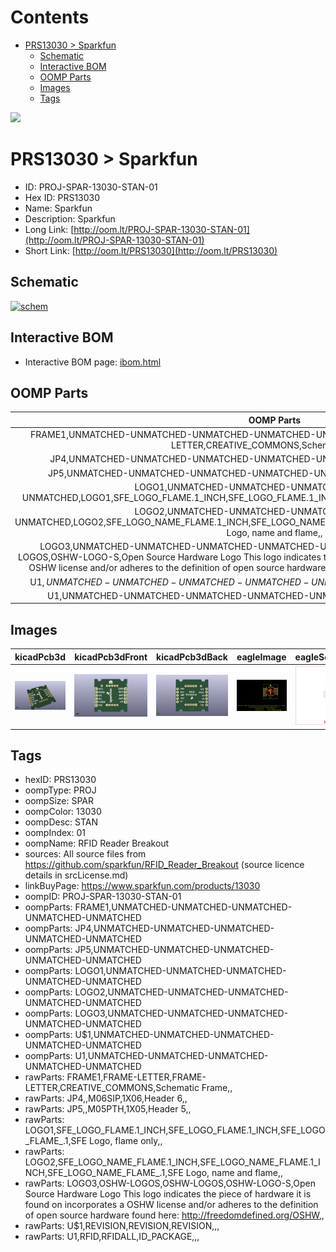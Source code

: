 



Contents
========

* [PRS13030 > Sparkfun](#prs13030--sparkfun)
	* [Schematic](#schematic)
	* [Interactive BOM](#interactive-bom)
	* [OOMP Parts](#oomp-parts)
	* [Images](#images)
	* [Tags](#tags)
  
![][im]
# PRS13030 > Sparkfun

- ID: PROJ-SPAR-13030-STAN-01
- Hex ID: PRS13030
- Name: Sparkfun
- Description: Sparkfun
- Long Link: [http://oom.lt/PROJ-SPAR-13030-STAN-01](http://oom.lt/PROJ-SPAR-13030-STAN-01)
- Short Link: [http://oom.lt/PRS13030](http://oom.lt/PRS13030)

## Schematic
  
[![schem](eagleSchemImage.png)](eagleSchemImage.png)
## Interactive BOM

- Interactive BOM page: [ibom.html](https://htmlpreview.github.io/?https://github.com/oomlout/oomlout_OOMP_projects/blob/main/PROJ-SPAR-13030-STAN-01/kicad/bom/ibom.html)

## OOMP Parts
  

|OOMP Parts|
| :---: |
|FRAME1,UNMATCHED-UNMATCHED-UNMATCHED-UNMATCHED-UNMATCHED,FRAME1,FRAME-LETTER,FRAME-LETTER,CREATIVE_COMMONS,Schematic Frame,,|
|JP4,UNMATCHED-UNMATCHED-UNMATCHED-UNMATCHED-UNMATCHED,JP4,,M06SIP,1X06,Header 6,,|
|JP5,UNMATCHED-UNMATCHED-UNMATCHED-UNMATCHED-UNMATCHED,JP5,,M05PTH,1X05,Header 5,,|
|LOGO1,UNMATCHED-UNMATCHED-UNMATCHED-UNMATCHED-UNMATCHED,LOGO1,SFE_LOGO_FLAME.1_INCH,SFE_LOGO_FLAME.1_INCH,SFE_LOGO_FLAME_.1,SFE Logo, flame only,,|
|LOGO2,UNMATCHED-UNMATCHED-UNMATCHED-UNMATCHED-UNMATCHED,LOGO2,SFE_LOGO_NAME_FLAME.1_INCH,SFE_LOGO_NAME_FLAME.1_INCH,SFE_LOGO_NAME_FLAME_.1,SFE Logo, name and flame,,|
|LOGO3,UNMATCHED-UNMATCHED-UNMATCHED-UNMATCHED-UNMATCHED,LOGO3,OSHW-LOGOS,OSHW-LOGOS,OSHW-LOGO-S,Open Source Hardware Logo This logo indicates the piece of hardware it is found on incorporates a OSHW license and/or adheres to the definition of open source hardware found here: http://freedomdefined.org/OSHW,,|
|U$1,UNMATCHED-UNMATCHED-UNMATCHED-UNMATCHED-UNMATCHED,U$1,REVISION,REVISION,REVISION,,,|
|U1,UNMATCHED-UNMATCHED-UNMATCHED-UNMATCHED-UNMATCHED,U1,RFID,RFIDALL,ID_PACKAGE,,,|

## Images
  
  

|kicadPcb3d|kicadPcb3dFront|kicadPcb3dBack|eagleImage|eagleSchemImage|
| :---: | :---: | :---: | :---: | :---: |
|[![kicadPcb3d](kicadPcb3d_140.png)](kicadPcb3d.png)|[![kicadPcb3dFront](kicadPcb3dFront_140.png)](kicadPcb3dFront.png)|[![kicadPcb3dBack](kicadPcb3dBack_140.png)](kicadPcb3dBack.png)|[![eagleImage](eagleImage_140.png)](eagleImage.png)|[![eagleSchemImage](eagleSchemImage_140.png)](eagleSchemImage.png)|

## Tags

- hexID: PRS13030
- oompType: PROJ
- oompSize: SPAR
- oompColor: 13030
- oompDesc: STAN
- oompIndex: 01
- oompName: RFID Reader Breakout
- sources: All source files from https://github.com/sparkfun/RFID_Reader_Breakout (source licence details in srcLicense.md)
- linkBuyPage: https://www.sparkfun.com/products/13030
- oompID: PROJ-SPAR-13030-STAN-01
- oompParts: FRAME1,UNMATCHED-UNMATCHED-UNMATCHED-UNMATCHED-UNMATCHED
- oompParts: JP4,UNMATCHED-UNMATCHED-UNMATCHED-UNMATCHED-UNMATCHED
- oompParts: JP5,UNMATCHED-UNMATCHED-UNMATCHED-UNMATCHED-UNMATCHED
- oompParts: LOGO1,UNMATCHED-UNMATCHED-UNMATCHED-UNMATCHED-UNMATCHED
- oompParts: LOGO2,UNMATCHED-UNMATCHED-UNMATCHED-UNMATCHED-UNMATCHED
- oompParts: LOGO3,UNMATCHED-UNMATCHED-UNMATCHED-UNMATCHED-UNMATCHED
- oompParts: U$1,UNMATCHED-UNMATCHED-UNMATCHED-UNMATCHED-UNMATCHED
- oompParts: U1,UNMATCHED-UNMATCHED-UNMATCHED-UNMATCHED-UNMATCHED
- rawParts: FRAME1,FRAME-LETTER,FRAME-LETTER,CREATIVE_COMMONS,Schematic Frame,,
- rawParts: JP4,,M06SIP,1X06,Header 6,,
- rawParts: JP5,,M05PTH,1X05,Header 5,,
- rawParts: LOGO1,SFE_LOGO_FLAME.1_INCH,SFE_LOGO_FLAME.1_INCH,SFE_LOGO_FLAME_.1,SFE Logo, flame only,,
- rawParts: LOGO2,SFE_LOGO_NAME_FLAME.1_INCH,SFE_LOGO_NAME_FLAME.1_INCH,SFE_LOGO_NAME_FLAME_.1,SFE Logo, name and flame,,
- rawParts: LOGO3,OSHW-LOGOS,OSHW-LOGOS,OSHW-LOGO-S,Open Source Hardware Logo This logo indicates the piece of hardware it is found on incorporates a OSHW license and/or adheres to the definition of open source hardware found here: http://freedomdefined.org/OSHW,,
- rawParts: U$1,REVISION,REVISION,REVISION,,,
- rawParts: U1,RFID,RFIDALL,ID_PACKAGE,,,



[im]: kicadPcb3d_450.png
